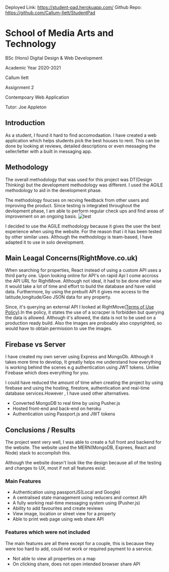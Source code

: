 Deployed Link: https://student-pad.herokuapp.com/
Github Repo: https://github.com/Callum-Ilett/StudentPad

# School of Media Arts and Technology

BSc (Hons) Digital Design & Web Development

Academic Year 2020-2021

Callum Ilett

Assignment 2

Contempoary Web Application

Tutor: Joe Appleton

## Introduction

As a student, I found it hard to find accomodaation. I have created a web application which helps students pick the best houses to rent. This can be done by looking at reviews, detailed descriptions or even messaging the seller/letter with a built in messaging app.

## Methodology

The overall methodology that was used for this project was DT(Design Thinking) but the development methodology was different. I used the AGILE methodology to aid in the development phase.

The methodology foucses on recving feedback from other users and improving the product. Since testing is integrated throughout the devlopment phase, I am able to perform regular check ups and find areas of improvement on an ongoing basis.
![test](https://miro.medium.com/max/1024/0*jlUybkZYz6yxWtdk.jpg)

I decided to use the AGILE methodology because it gives the user the best experience when using the website. For the reason that i it has been tested by other similar uses. Although the methodology is team-based, I have adapted it to use in solo development.

## Main Leagal Concerns(RightMove.co.uk)

When searching for properties, React instead of using a custom API uses a third party one. Upon looking online for API's on rapid Api I come accross the API URL for RightMove. Although not ideal, it had to be done other wise it would take a lot of time and effort to build the database and have valid data. Furthermore, by using the prebuilt API it gives me access to the latitude,longitude/Geo JSON data for any property.

Since, it's querying an external API I looked at RightMove([Terms of Use Policy](https://www.rightmove.co.uk/this-site/terms-of-use.html)).In the policy, it states the use of a scracper is forbidden but querying the data is allowed. Although it's allowed, the data is not to be used on a production ready build. Also the images are proboably also copyrighted, so would have to obtain permission to use the images.

## Firebase vs Server

I have created my own server using Express and MongoDb. Although it takes more time to develop, It greatly helps me understand how everything is working behind the scenes e.g authentication using JWT tokens. Unlike Firebase which does everything for you.

I could have reduced the amount of time when creating the project by using firebase and using the hosting, firestore, authentication and real-time database services.However , I have used other alternatives.

- Converted MongoDB to real time by using Pusher.js
- Hosted front-end and back-end on heroku
- Authentication using Passport.js and JWT tokens

## Conclusions / Results

The project went very well, I was able to create a full front and backend for the website. The website used the MERN(MongoDB, Exprees, React and Node) stack to accomplish this.

Although the website doesn't look like the design because all of the testing and changes to UX, most if not all features exist.

### Main Features

- Authentication using passportJS(Local and Google)
- A centralised state management using reducers and context API
- A fully working real-time messaging system using (Pusher.js)
- Ability to add favourites and create reviews
- View image, location or street view for a property
- Able to print web page using web share API

### Features which were not included

The main features are all there except for a couple, this is because they were too hard to add, could not work or required payment to a service.

- Not able to view all properties on a map
- On clicking share, does not open intended browser share API
